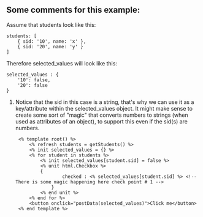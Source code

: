 ## Some comments for this example:

Assume that students look like this:

	students: [
		{ sid: '10', name: 'x' },
	    { sid: '20', name: 'y' }
	]
	
Therefore selected_values will look like this:

	selected_values : {
		'10': false,
		'20': false
	}
	
1. Notice that the sid in this case is a string, that's why we can use it as a key/attribute within the selected_values object. It might make sense to create some sort of "magic" that converts numbers to strings (when used as attributes of an object), to support this even if the sid(s) are numbers.

 

		<% template root() %>
			<% refresh students = getStudents() %>
			<% init selected_values = {} %>
			<% for student in students %>
				<% init selected_values[student.sid] = false %>
				<% unit html.Checkbox %>
	        	{
		            	checked : <% selected_values[student.sid] %> <!-- There is some magic happening here check point # 1 -->
		        	}
				<% end unit %>
			<% end for %>
			<button onclick="postData(selected_values)">Click me</button>
		<% end template %>
